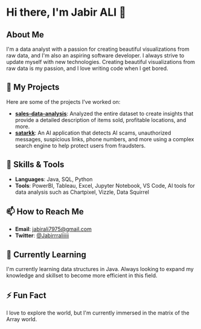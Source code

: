 # Hi there, I'm Jabir ALI 👋

## About Me

I'm a data analyst with a passion for creating beautiful visualizations from raw data, and I'm also an aspiring software developer. I always strive to update myself with new technologies. Creating beautiful visualizations from raw data is my passion, and I love writing code when I get bored.

## 🚀 My Projects

Here are some of the projects I've worked on:

- **[sales-data-analysis](https://github.com/jabir12-12/sales-data-analysis)**: Analyzed the entire dataset to create insights that provide a detailed description of items sold, profitable locations, and more.
- **[satarkk](https://github.com/jabir12-12/satarkk)**: An AI application that detects AI scams, unauthorized messages, suspicious links, phone numbers, and more using a complex search engine to help protect users from fraudsters.

## 🔧 Skills & Tools

- **Languages**: Java, SQL, Python
- **Tools**: PowerBI, Tableau, Excel, Jupyter Notebook, VS Code, AI tools for data analysis such as Chartpixel, Vizzle, Data Squirrel

## 📫 How to Reach Me

- **Email**: jabirali7975@gmail.com
- **Twitter**: [@Jabirrraliiiii](https://twitter.com/Jabirrraliiiii)

## 🌱 Currently Learning

I'm currently learning data structures in Java. Always looking to expand my knowledge and skillset to become more efficient in this field.

## ⚡ Fun Fact

I love to explore the world, but I'm currently immersed in the matrix of the Array world.
